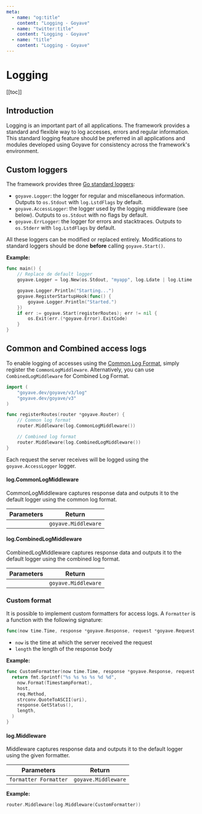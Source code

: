 ```yaml
---
meta:
  - name: "og:title"
    content: "Logging - Goyave"
  - name: "twitter:title"
    content: "Logging - Goyave"
  - name: "title"
    content: "Logging - Goyave"
---
```


# Logging <Badge text="Since v2.8.0"/>

[[toc]]

## Introduction

Logging is an important part of all applications. The framework provides a standard and flexible way to log accesses, errors and regular information. This standard logging feature should be preferred in all applications and modules developed using Goyave for consistency across the framework's environment.

## Custom loggers

The framework provides three [Go standard loggers](https://golang.org/pkg/log/):
- `goyave.Logger`: the logger for regular and miscellaneous information. Outputs to `os.Stdout` with `log.LstdFlags` by default.
- `goyave.AccessLogger`: the logger used by the logging middleware (see below). Outputs to `os.Stdout` with no flags by default.
- `goyave.ErrLogger`: the logger for errors and stacktraces. Outputs to `os.Stderr` with `log.LstdFlags` by default.

All these loggers can be modified or replaced entirely. Modifications to standard loggers should be done **before** calling `goyave.Start()`.

**Example:**
```go
func main() {
    // Replace de default logger
    goyave.Logger = log.New(os.Stdout, "myapp", log.Ldate | log.Ltime | log.Lshortfile)

    goyave.Logger.Println("Starting...")
    goyave.RegisterStartupHook(func() {
        goyave.Logger.Println("Started.")
    })
    if err := goyave.Start(registerRoutes); err != nil {
        os.Exit(err.(*goyave.Error).ExitCode)
    }
}
```

## Common and Combined access logs

To enable logging of accesses using the [Common Log Format](https://en.wikipedia.org/wiki/Common_Log_Format), simply register the `CommonLogMiddleware`. Alternatively, you can use `CombinedLogMiddleware` for Combined Log Format.

``` go
import (
    "goyave.dev/goyave/v3/log"
    "goyave.dev/goyave/v3"
)

func registerRoutes(router *goyave.Router) {
    // Common log format
    router.Middleware(log.CommonLogMiddleware())

    // Combined log format
    router.Middleware(log.CombinedLogMiddleware())
}
```

Each request the server receives will be logged using the `goyave.AccessLogger` logger.

#### log.CommonLogMiddleware

CommonLogMiddleware captures response data and outputs it to the default logger using the common log format.

| Parameters | Return              |
|------------|---------------------|
|            | `goyave.Middleware` |

#### log.CombinedLogMiddleware

CombinedLogMiddleware captures response data and outputs it to the default logger using the combined log format.

| Parameters | Return              |
|------------|---------------------|
|            | `goyave.Middleware` |

### Custom format

It is possible to implement custom formatters for access logs. A `Formatter` is a function with the following signature:

``` go
func(now time.Time, response *goyave.Response, request *goyave.Request, length int) string
```

- `now` is the time at which the server received the request
- `length` the length of the response body

**Example:**
``` go
func CustomFormatter(now time.Time, response *goyave.Response, request *goyave.Request, length int) string {
  return fmt.Sprintf("%s %s %s %s %d %d",
    now.Format(TimestampFormat),
    host,
    req.Method,
    strconv.QuoteToASCII(uri),
    response.GetStatus(),
    length,
  )
}
```

#### log.Middleware

Middleware captures response data and outputs it to the default logger using the given formatter.

| Parameters            | Return              |
|-----------------------|---------------------|
| `formatter Formatter` | `goyave.Middleware` |

**Example:**
``` go
router.Middleware(log.Middleware(CustomFormatter))
```